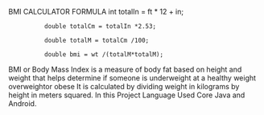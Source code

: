 BMI CALCULATOR FORMULA 
int totalIn = ft * 12 + in;

              double totalCm = totalIn *2.53;

              double totalM = totalCm /100;

              double bmi = wt /(totalM*totalM);

 BMI or Body Mass Index is a measure of body fat based on height and weight that helps determine if someone is underweight at a healthy weight overweightor obese It is calculated by dividing weight in kilograms by height in meters squared. In this Project Language Used Core Java and Android.

